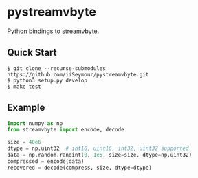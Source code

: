 # pystreamvbyte

[](https://api.travis-ci.org/iiSeymour/pystreamvbyte.svg?branch=master)

Python bindings to [streamvbyte](https://github.com/lemire/streamvbyte).

## Quick Start

```
$ git clone --recurse-submodules https://github.com/iiSeymour/pystreamvbyte.git
$ python3 setup.py develop
$ make test
```

## Example

```python
import numpy as np
from streamvbyte import encode, decode

size = 40e6
dtype = np.uint32  # int16, uint16, int32, uint32 supported
data = np.random.randint(0, 1e5, size=size, dtype=np.uint32)
compressed = encode(data)
recovered = decode(compress, size, dtype=dtype)
```
